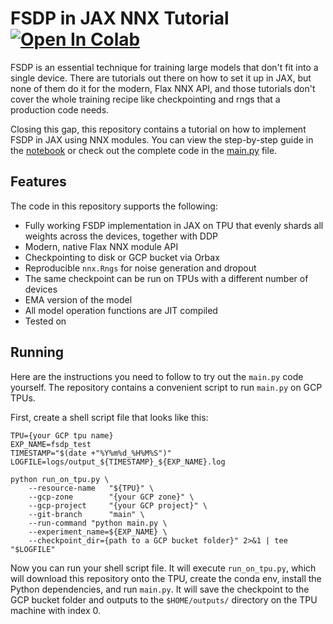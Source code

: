 # FSDP in JAX NNX Tutorial [![Open In Colab](https://colab.research.google.com/assets/colab-badge.svg)](https://colab.research.google.com/github/georgysavva/fsdp-in-jax-nnx/blob/master/fsdp_in_jax_nnx.ipynb)
FSDP is an essential technique for training large models that don't fit into a single device. There are tutorials out there on how to set it up in JAX, but none of them do it for the modern, Flax NNX API, and those tutorials don't cover the whole training recipe like checkpointing and rngs that a production code needs. 

Closing this gap, this repository contains a tutorial on how to implement FSDP in JAX using NNX modules. You can view the step-by-step guide in the [notebook](https://colab.research.google.com/github/georgysavva/fsdp-in-jax-nnx/blob/master/fsdp_in_jax_nnx.ipynb) or check out the complete code in the [main.py](https://github.com/georgysavva/fsdp-in-jax-nnx/blob/master/main.py) file.

## Features
The code in this repository supports the following:

- Fully working FSDP implementation in JAX on TPU that evenly shards all weights across the devices, together with DDP
- Modern, native Flax NNX module API
- Checkpointing to disk or GCP bucket via Orbax
- Reproducible `nnx.Rngs` for noise generation and dropout
- The same checkpoint can be run on TPUs with a different number of devices
- EMA version of the model
- All model operation functions are JIT compiled
- Tested on 

## Running
Here are the instructions you need to follow to try out the `main.py` code yourself. The repository contains a convenient script to run `main.py` on GCP TPUs.

First, create a shell script file that looks like this:

```shell
TPU={your GCP tpu name}
EXP_NAME=fsdp_test
TIMESTAMP="$(date +"%Y%m%d_%H%M%S")"
LOGFILE=logs/output_${TIMESTAMP}_${EXP_NAME}.log

python run_on_tpu.py \
    --resource-name   "${TPU}" \
    --gcp-zone        "{your GCP zone}" \
    --gcp-project     "{your GCP project}" \
    --git-branch      "main" \
    --run-command "python main.py \
    --experiment_name=${EXP_NAME} \
    --checkpoint_dir={path to a GCP bucket folder}" 2>&1 | tee "$LOGFILE"
```
Now you can run your shell script file. It will execute `run_on_tpu.py`, which will download this repository onto the TPU, create the conda env, install the Python dependencies, and run `main.py`. It will save the checkpoint to the GCP bucket folder and outputs to the `$HOME/outputs/` directory on the TPU machine with index 0. 

